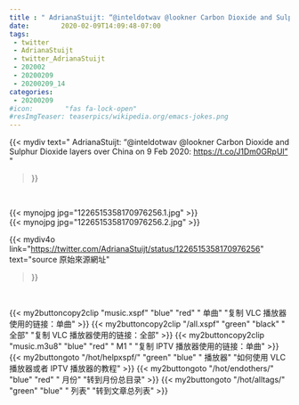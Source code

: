 ```yaml
---
title : " AdrianaStuijt: “@inteldotwav @lookner Carbon Dioxide and Sulphur Dioxide layers over China on 9 Feb 2020: https://t.co/J1Dm0GRpUl”  "
date:        2020-02-09T14:09:48-07:00
tags:
 - twitter
 - AdrianaStuijt
 - twitter_AdrianaStuijt
 - 202002
 - 20200209
 - 20200209_14
categories:
 - 20200209
#icon:        "fas fa-lock-open"
#resImgTeaser: teaserpics/wikipedia.org/emacs-jokes.png
---
```


{{< mydiv text=" AdrianaStuijt: “@inteldotwav @lookner Carbon Dioxide and Sulphur Dioxide layers over China on 9 Feb 2020: https://t.co/J1Dm0GRpUl”  "
>}}
<br>


 {{< mynojpg jpg="1226515358170976256.1.jpg" >}}<br>  {{< mynojpg jpg="1226515358170976256.2.jpg" >}}<br> 



{{< mydiv4o link="https://twitter.com/AdrianaStuijt/status/1226515358170976256"
text="source 原始來源網址"
>}}


<br>



{{< my2buttoncopy2clip "music.xspf"        "blue"   "red"    " 单曲"  "复制 VLC 播放器使用的链接：单曲" >}} {{< my2buttoncopy2clip "/all.xspf"         "green"  "black"  " 全部"  "复制 VLC 播放器使用的链接：全部" >}} {{< my2buttoncopy2clip "music.m3u8"        "blue"   "red"    " M1 "    "复制 IPTV 播放器使用的链接：单曲" >}} {{< my2buttongoto      "/hot/helpxspf/"    "green"  "blue"   " 播放器" "如何使用 VLC 播放器或者 IPTV 播放器的教程" >}} {{< my2buttongoto      "/hot/endothers/"   "blue"   "red"    " 月份"   "转到月份总目录" >}} {{< my2buttongoto      "/hot/alltags/"     "green"  "blue"   " 列表"   "转到文章总列表" >}} 
